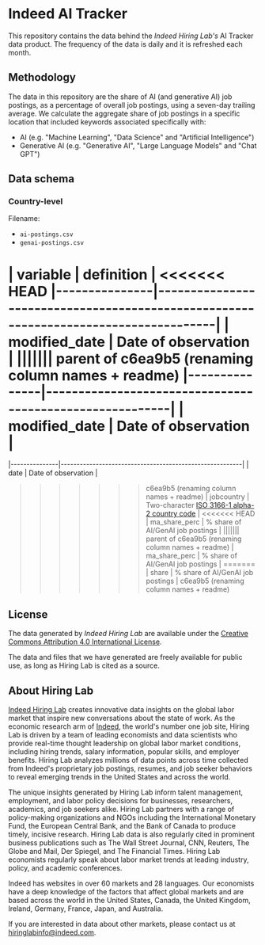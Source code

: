 # Indeed AI Tracker

This repository contains the data behind the *Indeed Hiring Lab's* AI Tracker data product. The frequency of the data is daily and it is refreshed each month.

## Methodology

The data in this repository are the share of AI (and generative AI) job postings, as a percentage of overall job postings, using a seven-day trailing average. We calculate the aggregate share of job postings in a specific location that included keywords associated specifically with:

- AI (e.g. "Machine Learning", "Data Science" and "Artificial Intelligence")
- Generative AI (e.g. "Generative AI", "Large Language Models" and "Chat GPT")

## Data schema

### Country-level

Filename:

- `ai-postings.csv`
- `genai-postings.csv`

| variable      | definition                                                                          |
<<<<<<< HEAD
|---------------|-------------------------------------------------------------------------------------|
| modified_date | Date of observation                                                                 |
||||||| parent of c6ea9b5 (renaming column names + readme)
|---------------|---------------------------------------------------------|
| modified_date | Date of observation                                                                 |
=======
|---------------|---------------------------------------------------------|
| date | Date of observation                                                                 |
>>>>>>> c6ea9b5 (renaming column names + readme)
| jobcountry    | Two-character [ISO 3166-1 alpha-2 country code](https://www.iban.com/country-codes) |
<<<<<<< HEAD
| ma_share_perc | % share of AI/GenAI job postings                                                   |
||||||| parent of c6ea9b5 (renaming column names + readme)
| ma_share_perc | \% share of AI/GenAI job postings                                                   |
=======
| share | \% share of AI/GenAI job postings                                                   |
>>>>>>> c6ea9b5 (renaming column names + readme)

## License

The data generated by *Indeed Hiring Lab* are available under the [Creative Commons Attribution 4.0 International License](https://creativecommons.org/licenses/by/4.0/).

The data and files that we have generated are freely available for public use, as long as Hiring Lab is cited as a source.

## About Hiring Lab

[Indeed Hiring Lab](https://hiringlab.org) creates innovative data insights on the global labor market that inspire new conversations about the state of work. As the economic research arm of [Indeed](https://www.indeed.com/), the world's number one job site, Hiring Lab is driven by a team of leading economists and data scientists who provide real-time thought leadership on global labor market conditions, including hiring trends, salary information, popular skills, and employer benefits. Hiring Lab analyzes millions of data points across time collected from Indeed's proprietary job postings, resumes, and job seeker behaviors to reveal emerging trends in the United States and across the world.

The unique insights generated by Hiring Lab inform talent management, employment, and labor policy decisions for businesses, researchers, academics, and job seekers alike. Hiring Lab partners with a range of policy-making organizations and NGOs including the International Monetary Fund, the European Central Bank, and the Bank of Canada to produce timely, incisive research. Hiring Lab data is also regularly cited in prominent business publications such as The Wall Street Journal, CNN, Reuters, The Globe and Mail, Der Spiegel, and The Financial Times. Hiring Lab economists regularly speak about labor market trends at leading industry, policy, and academic conferences.

Indeed has websites in over 60 markets and 28 languages. Our economists have a deep knowledge of the factors that affect global markets and are based across the world in the United States, Canada, the United Kingdom, Ireland, Germany, France, Japan, and Australia.

If you are interested in data about other markets, please contact us at [hiringlabinfo@indeed.com](mailto:hiringlabinfo@indeed.com).
